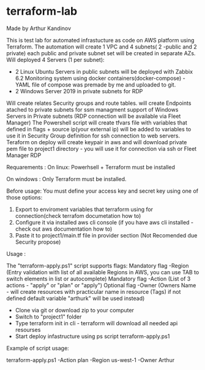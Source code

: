 # terraform-lab

Made by Arthur Kandinov

This is test lab for automated infrastucture as code on AWS platform using Terraform. 
The automation will create 1 VPC and 4 subnets( 2 -public and 2 private) each public and private subnet set will be created in separate AZs.
Will deployed 4 Servers (1 per subnet):

  * 2 Linux Ubuntu Servers in public subnets will be deployed with Zabbix 6.2 Monitoring system using docker containers(docker-compose) - YAML file of compose was premade by me and uploaded to git.  
  * 2 Windows Server 2019 in private subnets for RDP 
	
Will create relates Security groups and route tables.
will create Endpoints atached to private subnets for ssm managment support of Windows Servers in Private subnets (RDP connection will be available via Fleet Manager) 
The Powershell script will create tfvars file with variables that defined in flags + source ip(your external ip) will be added to variables to use it in Security Group definition for ssh connection to web servers.
Teraform on deploy will create keypair in aws and will download private pem file to project1 directory - you will use it for connection via ssh or Fleet Manager RDP

Requarements : 
On linux: 
Powerhsell + Terraform must be installed 

On windows : Only Terraform must be installed. 

Before usage:
 You must define your access key and secret key using one of those options:
  1. Export to enviroment variables that terraform using for connection(check terrafom documetation how to)
  2. Configure it via installed aws cli console (if you have aws cli installed - check out aws documentation how to)
  3. Paste it to project1/main.tf file in provider section (Not Recomended due Security propose)


Usage :

The "terraform-apply.ps1" script supports flags:
    Mandatory flag -Region (Entry validation with list of all available Regions in AWS, you can use TAB to switch elements in list or autocomplete)
    Mandatory flag -Action (List of 3 actions - "apply" or "plan" or "apply")
    Optional flag -Owner (Owners Name - will create resources with practicular name in resource (Tags) if not defined default variable "arthurk" will be used instead)

 * Clone via git or download zip to your computer
 * Switch to "project1" folder 
 * Type terraform init in cli - terraform will download all needed api resourses
 * Start deploy infastructure using ps script terraform-apply.ps1 

Example of script usage: 

 terraform-apply.ps1 -Action plan -Region us-west-1 -Owner Arthur

